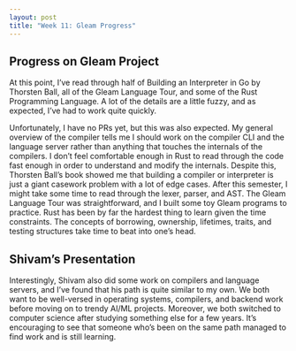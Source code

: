 ```yaml
---
layout: post
title: "Week 11: Gleam Progress"
---
```



## Progress on Gleam Project
At this point, I’ve read through half of Building an Interpreter in Go by Thorsten Ball, all of the Gleam Language Tour, and some of the Rust Programming Language. A lot of the details are a little fuzzy, and as expected, I’ve had to work quite quickly.
<!--more-->
 Unfortunately, I have no PRs yet, but this was also expected. My general overview of the compiler tells me I should work on the compiler CLI and the language server rather than anything that touches the internals of the compilers. I don’t feel comfortable enough in Rust to read through the code fast enough in order to understand and modify the internals. Despite this, Thorsten Ball’s book showed me that building a compiler or interpreter is just a giant casework problem with a lot of edge cases. After this semester, I might take some time to read through the lexer, parser, and AST. The Gleam Language Tour was straightforward, and I built some toy Gleam programs to practice. Rust has been by far the hardest thing to learn given the time constraints. The concepts of borrowing, ownership, lifetimes, traits, and testing structures take time to beat into one’s head. 


## Shivam’s Presentation
Interestingly, Shivam also did some work on compilers and language servers, and I’ve found that his path is quite similar to my own. We both want to be well-versed in operating systems, compilers, and backend work before moving on to trendy AI/ML projects. Moreover, we both switched to computer science after studying something else for a few years. It’s encouraging to see that someone who’s been on the same path managed to find work and is still learning.
